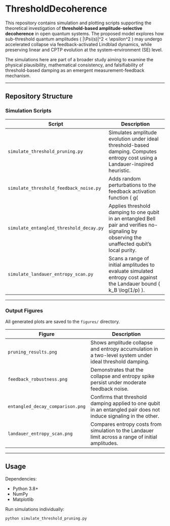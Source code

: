 # ThresholdDecoherence

This repository contains simulation and plotting scripts supporting the theoretical investigation of **threshold-based amplitude-selective decoherence** in open quantum systems. The proposed model explores how sub-threshold quantum amplitudes \( |\Psi(s)|^2 < \epsilon^2 \) may undergo accelerated collapse via feedback-activated Lindblad dynamics, while preserving linear and CPTP evolution at the system–environment (SE) level.

The simulations here are part of a broader study aiming to examine the physical plausibility, mathematical consistency, and falsifiability of threshold-based damping as an emergent measurement-feedback mechanism.

---

## Repository Structure

### Simulation Scripts

| Script | Description |
|--------|-------------|
| `simulate_threshold_pruning.py` | Simulates amplitude evolution under ideal threshold-based damping. Computes entropy cost using a Landauer-inspired heuristic. |
| `simulate_threshold_feedback_noise.py` | Adds random perturbations to the feedback activation function \( g(|\Psi|^2) \) to assess robustness under feedback uncertainty. |
| `simulate_entangled_threshold_decay.py` | Applies threshold damping to one qubit in an entangled Bell pair and verifies no-signaling by observing the unaffected qubit’s local purity. |
| `simulate_landauer_entropy_scan.py` | Scans a range of initial amplitudes to evaluate simulated entropy cost against the Landauer bound \( k_B \log(1/p) \). |

---

### Output Figures

All generated plots are saved to the `figures/` directory.

| Figure | Description |
|--------|-------------|
| `pruning_results.png` | Shows amplitude collapse and entropy accumulation in a two-level system under ideal threshold damping. |
| `feedback_robustness.png` | Demonstrates that the collapse and entropy spike persist under moderate feedback noise. |
| `entangled_decay_comparison.png` | Confirms that threshold damping applied to one qubit in an entangled pair does not induce signaling in the other. |
| `landauer_entropy_scan.png` | Compares entropy costs from simulation to the Landauer limit across a range of initial amplitudes. |

---

## Usage

Dependencies:
- Python 3.8+
- NumPy
- Matplotlib

Run simulations individually:

```bash
python simulate_threshold_pruning.py
